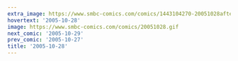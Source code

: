 ```yaml
---
extra_image: https://www.smbc-comics.com/comics/1443104270-20051028after.png
hovertext: '2005-10-28'
image: https://www.smbc-comics.com/comics/20051028.gif
next_comic: '2005-10-29'
prev_comic: '2005-10-27'
title: '2005-10-28'
---
```


